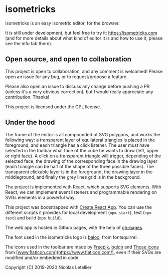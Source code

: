 
# isometricks

isometricks is an easy isometric editor, for the browser.

It is still under development, but feel free to try it: https://isometricks.com (and for more details about what kind of editor it is and how to use it, please see the info tab there).

## Open source, and open to collaboration

This project is open to collaboration, and any comment is welcomed! Please open an issue for any bug, or to request/propose a feature.

Please also open an issue to discuss any change before pushing a PR (unless it's a very obvious correction), but I would really appreciate any contribution. Thanks!

This project is licensed under the GPL license.

## Under the hood

The frame of the editor is all compounded of SVG polygons, and works the following way: a transparent layer of equilateral triangles is placed in the foreground, and each triangle has a click listener. The user must have selected in the toolbar what face of the cube he wants to draw (left, upper or right face). A click on a transparent triangle will trigger, depending of the selected face, the drawing of the corresponding face in the drawing layer (each triangle can be half of the shape of the three possible faces).
The transparent clickable layer is in the foreground, the drawing layer in the middleground, and finally the grey lines grid is in the background.

The project is implemented with React, which supports SVG elements. With React, we can implement event listeners and programmable rendering on SVGs elements in a powerful way.

This project was bootstrapped with [Create React App](https://github.com/facebook/create-react-app).
You can use the different scripts it provides for local development (`npm start`), test (`npm test`) and build (`npm build`).

The web app is hosted in Github pages, with the help of [gh-pages](https://create-react-app.dev/docs/deployment/#github-pages).

The font used in the isometricks logo is [baloo](https://www.fontsquirrel.com/fonts/baloo), from fontsquirrel.

The icons used in the toolbar are made by [Freepik](https://www.flaticon.com/authors/freepik), [bqlqn](https://www.flaticon.com/authors/bqlqn) and [Those Icons](https://www.flaticon.com/authors/those-icons) from [www.flaticon.com](https://www.flaticon.com/), even if their SVGs are modified and/or embedded in code.


Copyright (C) 2019-2020  Nicolas Letellier
